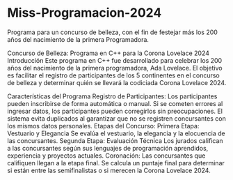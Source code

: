 # Miss-Programacion-2024
Programa para un concurso de belleza, con el fin de festejar más los 200 años del nacimiento de la primera Programadora. 

Concurso de Belleza: Programa en C++ para la Corona Lovelace 2024
Introducción
Este programa en C++ fue desarrollado para celebrar los 200 años del nacimiento de la primera programadora, Ada Lovelace. El objetivo es facilitar el registro de participantes de los 5 continentes en el concurso de belleza y determinar quién se llevará la codiciada Corona Lovelace 2024.

Características del Programa
Registro de Participantes:
Los participantes pueden inscribirse de forma automática o manual.
Si se cometen errores al ingresar datos, los participantes pueden corregirlos sin preocupaciones.
El sistema evita duplicados al garantizar que no se registren concursantes con los mismos datos personales.
Etapas del Concurso:
Primera Etapa: Vestuario y Elegancia
Se evalúa el vestuario, la elegancia y la elocuencia de las concursantes.
Segunda Etapa: Evaluación Técnica
Los jurados califican a las concursantes según sus lenguajes de programación aprendidos, experiencia y proyectos actuales.
Coronación:
Las concursantes que califiquen llegan a la etapa final.
Se calcula un puntaje final para determinar si están entre las semifinalistas o si merecen la Corona Lovelace 2024.
